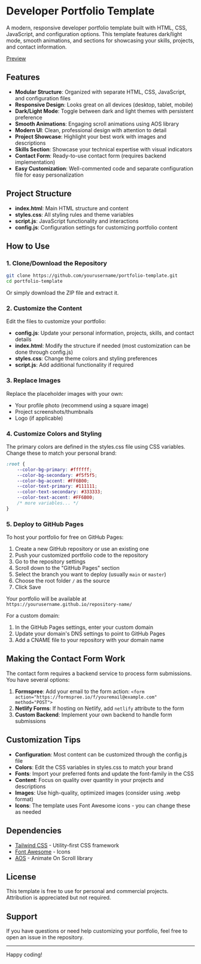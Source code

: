 # Developer Portfolio Template

A modern, responsive developer portfolio template built with HTML, CSS, JavaScript, and configuration options. This template features dark/light mode, smooth animations, and sections for showcasing your skills, projects, and contact information.

[Preview](https://hu55ain3laa.github.io/One-Page-Developer-Portfolio/)

## Features

- **Modular Structure**: Organized with separate HTML, CSS, JavaScript, and configuration files
- **Responsive Design**: Looks great on all devices (desktop, tablet, mobile)
- **Dark/Light Mode**: Toggle between dark and light themes with persistent preference
- **Smooth Animations**: Engaging scroll animations using AOS library
- **Modern UI**: Clean, professional design with attention to detail
- **Project Showcase**: Highlight your best work with images and descriptions
- **Skills Section**: Showcase your technical expertise with visual indicators
- **Contact Form**: Ready-to-use contact form (requires backend implementation)
- **Easy Customization**: Well-commented code and separate configuration file for easy personalization

## Project Structure

- **index.html**: Main HTML structure and content
- **styles.css**: All styling rules and theme variables
- **script.js**: JavaScript functionality and interactions
- **config.js**: Configuration settings for customizing portfolio content

## How to Use

### 1. Clone/Download the Repository

```bash
git clone https://github.com/yourusername/portfolio-template.git
cd portfolio-template
```

Or simply download the ZIP file and extract it.

### 2. Customize the Content

Edit the files to customize your portfolio:

- **config.js**: Update your personal information, projects, skills, and contact details
- **index.html**: Modify the structure if needed (most customization can be done through config.js)
- **styles.css**: Change theme colors and styling preferences
- **script.js**: Add additional functionality if required

### 3. Replace Images

Replace the placeholder images with your own:
- Your profile photo (recommend using a square image)
- Project screenshots/thumbnails
- Logo (if applicable)

### 4. Customize Colors and Styling

The primary colors are defined in the styles.css file using CSS variables. 
Change these to match your personal brand:

```css
:root {
    --color-bg-primary: #ffffff;
    --color-bg-secondary: #f5f5f5;
    --color-bg-accent: #FF6B00;
    --color-text-primary: #111111;
    --color-text-secondary: #333333;
    --color-text-accent: #FF6B00;
    /* more variables... */
}
```

### 5. Deploy to GitHub Pages

To host your portfolio for free on GitHub Pages:

1. Create a new GitHub repository or use an existing one
2. Push your customized portfolio code to the repository
3. Go to the repository settings
4. Scroll down to the "GitHub Pages" section
5. Select the branch you want to deploy (usually `main` or `master`)
6. Choose the root folder `/` as the source
7. Click Save

Your portfolio will be available at `https://yourusername.github.io/repository-name/`

For a custom domain:
1. In the GitHub Pages settings, enter your custom domain
2. Update your domain's DNS settings to point to GitHub Pages
3. Add a CNAME file to your repository with your domain name

## Making the Contact Form Work

The contact form requires a backend service to process form submissions. You have several options:

1. **Formspree**: Add your email to the form action: `<form action="https://formspree.io/f/youremail@example.com" method="POST">`
2. **Netlify Forms**: If hosting on Netlify, add `netlify` attribute to the form
3. **Custom Backend**: Implement your own backend to handle form submissions

## Customization Tips

- **Configuration**: Most content can be customized through the config.js file
- **Colors**: Edit the CSS variables in styles.css to match your brand
- **Fonts**: Import your preferred fonts and update the font-family in the CSS
- **Content**: Focus on quality over quantity in your projects and descriptions
- **Images**: Use high-quality, optimized images (consider using .webp format)
- **Icons**: The template uses Font Awesome icons - you can change these as needed

## Dependencies

- [Tailwind CSS](https://tailwindcss.com) - Utility-first CSS framework
- [Font Awesome](https://fontawesome.com) - Icons
- [AOS](https://michalsnik.github.io/aos/) - Animate On Scroll library

## License

This template is free to use for personal and commercial projects. Attribution is appreciated but not required.

## Support

If you have questions or need help customizing your portfolio, feel free to open an issue in the repository.

---

Happy coding! 

